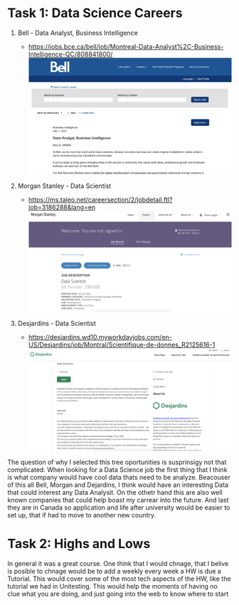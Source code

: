 # Task 1: Data Science Careers

1. Bell - Data Analyst, Business Intelligence
	- https://jobs.bce.ca/bell/job/Montreal-Data-Analyst%2C-Business-Intelligence-QC/808841800/
![Bell - Data Analyst](./images/Bell.png)

2. Morgan Stanley - Data Scientist
	- https://ms.taleo.net/careersection/2/jobdetail.ftl?job=3186288&lang=en
![Morgan Stanley - Data Scientist](./images/Morgan.png)

3. Desjardins  - Data Scientist
	- https://desjardins.wd10.myworkdayjobs.com/en-US/Desjardins/job/Montral/Scientifique-de-donnes_R2125616-1
![Desjardins - Data Scientist](./images/Desjardins.png)

The question of why I selected this tree oportunities is susprinsigy not that complicated. When looking for a Data Science job the first thing that I think is what company would have cool data thats need to be analyze. Beacouser of this all Bell, Morgan and Dejardins, I think would have an interesting Data that could interest any Data Analysit. On the othetr hand this are also well known companies that could help boast my carrear into the future. And last they are in Canada so application and life after university would be easier to set up, that if had to move to another new country.

# Task 2: Highs and Lows

In general it was a great course. One think that I would chnage, that I belive is posible to chnage would be to add a weekly every week a HW is due a Tutorial. This would cover some of the most tech aspects of the HW, like the tutorial we had in Unitesting. This would help the moments of having no clue what you are doing, and just going into the web to know where to start
